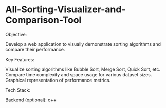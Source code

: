 # All-Sorting-Visualizer-and-Comparison-Tool
Objective:

Develop a web application to visually demonstrate sorting algorithms and compare their performance.



Key Features:

Visualize sorting algorithms like Bubble Sort, Merge Sort, Quick Sort, etc.
Compare time complexity and space usage for various dataset sizes.
Graphical representation of performance metrics.


Tech Stack: 

Backend (optional): c++



